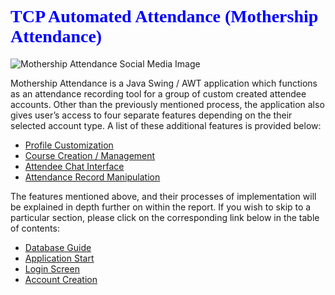 <!DOCTYPE html>
<html lang="en">

<head>
    <meta charset="UTF-8">
    <meta name="viewport" content="width=device-width, initial-scale=1.0">
    <link href="styles.css" rel="stylesheet">
</head>

<body>
    <main>
        <h1>TCP Automated Attendance (Mothership Attendance)</h1>
        <img src="Screenshots/Social_Media_Image.jpg" alt="Mothership Attendance Social Media Image">
        <p>Mothership Attendance is a Java Swing / AWT application which functions as an attendance recording tool for a group of custom created attendee accounts. Other than the previously mentioned process, the application also gives user’s access to four
            separate features depending on the their selected account type. A list of these additional features is provided below:</p>
        <ul class="app_feature">
            <li><a href="#Profile_Customization">Profile Customization</a></li>
            <li><a href="#Course_Creation_Management">Course Creation / Management</a></li>
            <li><a href="#Attendee_Chat_Interface">Attendee Chat Interface</a></li>
            <li><a href="#Attendance_Record_Manipulation">Attendance Record Manipulation</a></li>
        </ul>
        <p>The features mentioned above, and their processes of implementation will be explained in depth further on within the report. If you wish to skip to a particular section, please click on the corresponding link below in the table of contents:</p>
        <ul class="app_section">
            <li><a href="#Database_Guide">Database Guide</a></li>
            <li><a href="#Application_Start">Application Start</a></li>
            <li><a href="#Login_Screen">Login Screen</a></li>
            <li><a href="#Account_Creation">Account Creation</a></li>
        </ul>
    </main>
    <style>
        h1 {
            color: blue;
            font-family: 'Times New Roman', sans-serif;
        }
        
        p {
            color: red;
            font-family: 'Times New Roman', sans-serif;
        }
    </style>
</body>

</html>
